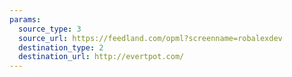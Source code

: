 ```yaml
---
params:
  source_type: 3
  source_url: https://feedland.com/opml?screenname=robalexdev
  destination_type: 2
  destination_url: http://evertpot.com/
---
```

